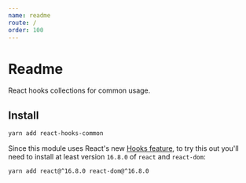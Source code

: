 ```yaml
---
name: readme
route: /
order: 100
---
```


# Readme

React hooks collections for common usage.

## Install
```sh
yarn add react-hooks-common
```

Since this module uses React's new [Hooks feature](https://reactjs.org/docs/hooks-intro.html),
to try this out you'll need to install at least version `16.8.0`
of `react` and `react-dom`:

```sh
yarn add react@^16.8.0 react-dom@^16.8.0
```